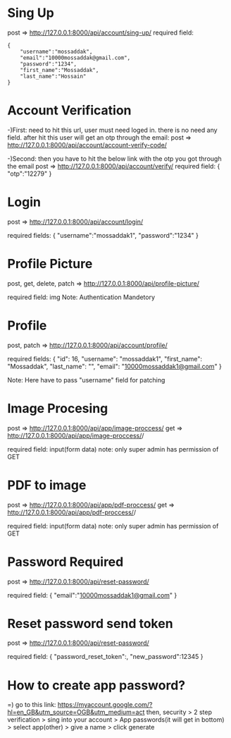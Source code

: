 # Sing Up
post => http://127.0.0.1:8000/api/account/sing-up/
required field: 

    {
        "username":"mossaddak",
        "email":"10000mossaddak@gmail.com",
        "password":"1234",
        "first_name":"Mossaddak",
        "last_name":"Hossain"
    }

# Account Verification
-)First:
    need to hit this url, user must need loged in. there is no need any field. after hit this user will get an otp through the email:
    post => http://127.0.0.1:8000/api/account/account-verify-code/

-)Second:
    then you have to hit the below link with the otp you got through the email 
    post => http://127.0.0.1:8000/api/account/verify/
    required field:
        {
            "otp":"12279"
        }

# Login
post => http://127.0.0.1:8000/api/account/login/

required fields:
    {
        "username":"mossaddak1",
        "password":"1234"
    }

# Profile Picture

post, get, delete, patch => http://127.0.0.1:8000/api/profile-picture/

required field: img
Note: Authentication Mandetory

# Profile 
post, patch => http://127.0.0.1:8000/api/account/profile/

required fields:
    {
        "id": 16,
        "username": "mossaddak1",
        "first_name": "Mossaddak",
        "last_name": "",
        "email": "10000mossaddak1@gmail.com"
    }

Note: Here have to pass "username" field for patching

# Image Procesing
post => http://127.0.0.1:8000/api/app/image-proccess/
get => http://127.0.0.1:8000/api/app/image-proccess/<id>/

required field: input(form data)
note: only super admin has permission of GET

# PDF to image
post => http://127.0.0.1:8000/api/app/pdf-proccess/
get => http://127.0.0.1:8000/api/app/pdf-proccess/<id>/

required field: input(form data)
note: only super admin has permission of GET

# Password Required
post => http://127.0.0.1:8000/api/reset-password/

required field:
    {
        "email":"10000mossaddak1@gmail.com"
    }

# Reset password send token
post => http://127.0.0.1:8000/api/reset-password/

required field:
    {
        "password_reset_token":<here will be the token send by email>,
        "new_password":12345
    }



# How to create app password?
=)
    go to this link: https://myaccount.google.com/?hl=en_GB&utm_source=OGB&utm_medium=act
    then,
        security > 2 step verification > sing into your account > App passwords(it will get in bottom) > select app(other) > give a name > click generate